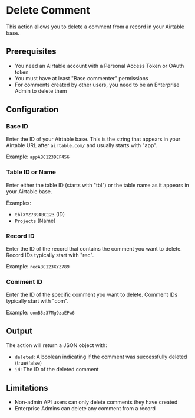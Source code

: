 # Delete Comment

This action allows you to delete a comment from a record in your Airtable base.

## Prerequisites

- You need an Airtable account with a Personal Access Token or OAuth token
- You must have at least "Base commenter" permissions
- For comments created by other users, you need to be an Enterprise Admin to delete them

## Configuration

### Base ID
Enter the ID of your Airtable base. This is the string that appears in your Airtable URL after `airtable.com/` and usually starts with "app".

Example: `appABC123DEF456`

### Table ID or Name
Enter either the table ID (starts with "tbl") or the table name as it appears in your Airtable base.

Examples:
- `tblXYZ789ABC123` (ID)
- `Projects` (Name)

### Record ID
Enter the ID of the record that contains the comment you want to delete. Record IDs typically start with "rec".

Example: `recABC123XYZ789`

### Comment ID
Enter the ID of the specific comment you want to delete. Comment IDs typically start with "com".

Example: `comB5z37Mg9zaEPw6`

## Output

The action will return a JSON object with:
- `deleted`: A boolean indicating if the comment was successfully deleted (true/false)
- `id`: The ID of the deleted comment

## Limitations

- Non-admin API users can only delete comments they have created
- Enterprise Admins can delete any comment from a record